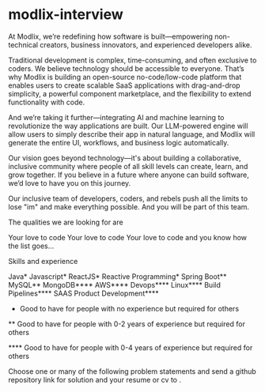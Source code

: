 # modlix-interview
At Modlix, we’re redefining how software is built—empowering non-technical creators, business innovators, and experienced developers alike. 

Traditional development is complex, time-consuming, and often exclusive to coders. We believe technology should be accessible to everyone. That’s why Modlix is building an open-source no-code/low-code platform that enables users to create scalable SaaS applications with drag-and-drop simplicity, a powerful component marketplace, and the flexibility to extend functionality with code. 

And we’re taking it further—integrating AI and machine learning to revolutionize the way applications are built. Our LLM-powered engine will allow users to simply describe their app in natural language, and Modlix will generate the entire UI, workflows, and business logic automatically. 

Our vision goes beyond technology—it's about building a collaborative, inclusive community where people of all skill levels can create, learn, and grow together. If you believe in a future where anyone can build software, we’d love to have you on this journey.

Our inclusive team of developers, coders, and rebels push all the limits to lose "im" and make everything possible. And you will be part of this team.

The qualities we are looking for are

Your love to code
Your love to code
Your love to code
and you know how the list goes...

Skills and experience

Java*
Javascript*
ReactJS*
Reactive Programming*
Spring Boot**
MySQL**
MongoDB****
AWS****
Devops****
Linux****
Build Pipelines****
SAAS Product Development****
* Good to have for people with no experience but required for others

** Good to have for people with 0-2 years of experience but required for others

**** Good to have for people with 0-4 years of experience but required for others

Choose one or many of the following problem statements and send a github repository link for solution and your resume or cv to .
